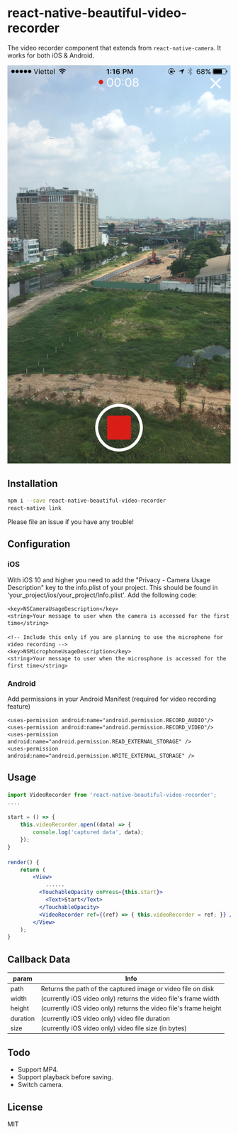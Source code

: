 react-native-beautiful-video-recorder
===

The video recorder component that extends from `react-native-camera`. It works for both iOS & Android.

![Sample](Screenshot.PNG)


## Installation

```bash
npm i --save react-native-beautiful-video-recorder
react-native link
```

Please file an issue if you have any trouble!
## Configuration
### iOS
With iOS 10 and higher you need to add the "Privacy - Camera Usage Description" key to the info.plist of your project. This should be found in 'your_project/ios/your_project/Info.plist'. Add the following code:

```
<key>NSCameraUsageDescription</key>
<string>Your message to user when the camera is accessed for the first time</string>

<!-- Include this only if you are planning to use the microphone for video recording -->
<key>NSMicrophoneUsageDescription</key>
<string>Your message to user when the microsphone is accessed for the first time</string>
```

### Android
Add permissions in your Android Manifest (required for video recording feature)

```
<uses-permission android:name="android.permission.RECORD_AUDIO"/>
<uses-permission android:name="android.permission.RECORD_VIDEO"/>
<uses-permission android:name="android.permission.READ_EXTERNAL_STORAGE" />
<uses-permission android:name="android.permission.WRITE_EXTERNAL_STORAGE" />
```

## Usage

```jsx
import VideoRecorder from 'react-native-beautiful-video-recorder';
....

start = () => {
	this.videoRecorder.open((data) => {
		console.log('captured data', data);
	});
}

render() {
	return (
		<View>
			......
		  <TouchableOpacity onPress={this.start}>
		  	<Text>Start</Text>
		  </TouchableOpacity>
		  <VideoRecorder ref={(ref) => { this.videoRecorder = ref; }} />
		</View>
	);
}
```
## Callback Data

param | Info
------ | ----
path | Returns the path of the captured image or video file on disk
width | (currently iOS video only) returns the video file's frame width
height | (currently iOS video only) returns the video file's frame height
duration | (currently iOS video only) video file duration
size | (currently iOS video only) video file size (in bytes)

## Todo
- Support MP4.
- Support playback before saving.
- Switch camera.

## License

MIT
